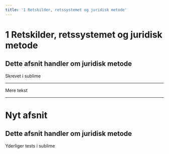 ```yaml
---
title: '1 Retskilder, retssystemet og juridisk metode'
---
```

# 1 Retskilder, retssystemet og juridisk metode

## Dette afsnit handler om juridisk metode

Skrevet i sublime

***

Mere tekst

---

Nyt afsnit
=======
## Dette afsnit handler om juridisk metode

Yderliger tests i sublime
